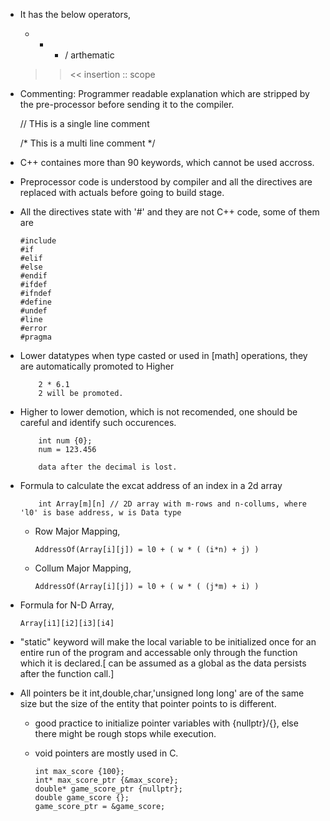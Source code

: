 -	It has the below operators,
	
	+ - * / arthematic
	>> << insertion
	:: scope
	
-	Commenting: Programmer readable explanation which are stripped by the pre-processor before sending it to the compiler.

	// THis is a single line comment

	/*
		This is a multi line comment
	*/

-	C++ containes more than 90 keywords, which cannot be used accross.

-	Preprocessor code is understood by compiler and all the directives are replaced with actuals before going to build stage.

-	All the directives state with '#' and they are not C++ code, some of them are

		#include
		#if
		#elif
		#else
		#endif
		#ifdef
		#ifndef
		#define
		#undef
		#line
		#error
		#pragma
-	Lower datatypes when type casted or used in [math] operations, they are automatically promoted to Higher

			2 * 6.1
			2 will be promoted.

-	Higher to lower demotion, which is not recomended, one should be careful and identify such occurences.

			int num {0};
			num = 123.456

			data after the decimal is lost.

-	Formula to calculate the excat address of an index in a 2d array

			int Array[m][n] // 2D array with m-rows and n-collums, where 'l0' is base address, w is Data type

	-	Row Major Mapping,

			AddressOf(Array[i][j]) = l0 + ( w * ( (i*n) + j) )

	-	Collum Major Mapping,

			AddressOf(Array[i][j]) = l0 + ( w * ( (j*m) + i) )

- 	Formula for N-D Array,

		Array[i1][i2][i3][i4]

-	"static" keyword will make the local variable to be initialized once for an entire run of the program and accessable only through the function which it is declared.[ can be assumed as a global as the data persists after the function call.]

-	All pointers be it int,double,char,'unsigned long long' are of the same size but the size of the entity that pointer points to is different.
	-	good practice to initialize pointer variables with {nullptr}/{}, else there might be rough stops while execution.
	-	void pointers are mostly used in C.

			int max_score {100};
			int* max_score_ptr {&max_score};
			double* game_score_ptr {nullptr};
			double game_score {};
			game_score_ptr = &game_score;